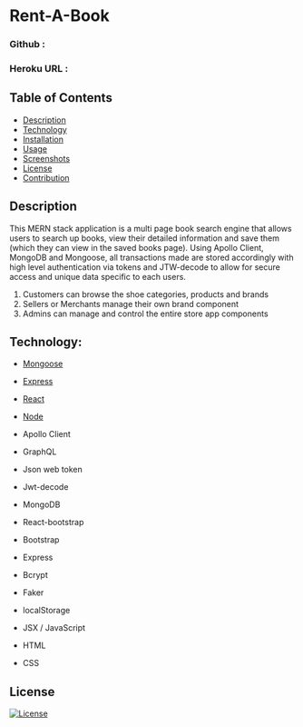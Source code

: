 # Rent-A-Book


### Github :


### Heroku URL :

## Table of Contents

- [Description](#description)
- [Technology](#Technology)
- [Installation](#installation)
- [Usage](#usage)
- [Screenshots](#screenshots)
- [License](#license)
- [Contribution](#contribution)


## Description

This MERN stack application is a multi page book search engine that allows users to search up books, view their detailed information and save them (which they can view in the saved books page). Using Apollo Client, MongoDB and Mongoose, all transactions made are stored accordingly with high level authentication via tokens and JTW-decode to allow for secure access and unique data specific to each users.


1. Customers can browse the shoe categories, products and brands
2. Sellers or Merchants manage their own brand component
3. Admins can manage and control the entire store app components 



## Technology:

- [Mongoose](https://mongoosejs.com/)

- [Express](https://expressjs.com/)

- [React](https://reactjs.org/)

- [Node](https://nodejs.org/en/)

- Apollo Client
- GraphQL
- Json web token
- Jwt-decode
- MongoDB
- React-bootstrap
- Bootstrap
- Express
- Bcrypt
- Faker
- localStorage
- JSX / JavaScript
- HTML
- CSS



## License

[![License](https://img.shields.io/badge/License-Apache_2.0-blue.svg)](https://opensource.org/licenses/Apache-2.0) <br>






